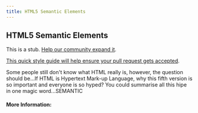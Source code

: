 ```yaml
---
title: HTML5 Semantic Elements
---
```

## HTML5 Semantic Elements

This is a stub. <a href='https://github.com/freecodecamp/guides/tree/master/src/pages/html/html5-semantic-elements/index.md' target='_blank' rel='nofollow'>Help our community expand it</a>.

<a href='https://github.com/freecodecamp/guides/blob/master/README.md' target='_blank' rel='nofollow'>This quick style guide will help ensure your pull request gets accepted</a>.

<!-- The article goes here, in GitHub-flavored Markdown. Feel free to add YouTube videos, images, and CodePen/JSBin embeds  -->

Some people still don't know what HTML really is, however, the question should be...If HTML is Hypertext Mark-up Language,
why this fifth version is so important and everyone is so hyped? You could summarise all this hipe in one magic word...SEMANTIC

#### More Information:
<!-- Please add any articles you think might be helpful to read before writing the article -->


